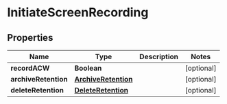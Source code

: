 
# InitiateScreenRecording

## Properties
Name | Type | Description | Notes
------------ | ------------- | ------------- | -------------
**recordACW** | **Boolean** |  |  [optional]
**archiveRetention** | [**ArchiveRetention**](ArchiveRetention.md) |  |  [optional]
**deleteRetention** | [**DeleteRetention**](DeleteRetention.md) |  |  [optional]



